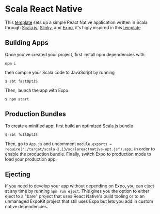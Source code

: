 # Scala React Native
This [template](https://github.com/Nojipiz/ScalaReactNative) sets up a simple React Native application written in Scala through [Scala.js](https://www.scala-js.org), [Slinky](https://slinky.dev), and [Expo](https://expo.io), it's higly inspired in this [template](https://github.com/shadaj/expo-template-scala)


## Building Apps
Once you've created your project, first install npm dependencies with:
```
npm i 
```

then compile your Scala code to JavaScript by running
```
$ sbt fastOptJS
```

Then, launch the app with Expo
```
$ npm start
```

## Production Bundles
To create a minified app, first build an optimized Scala.js bundle
```
$ sbt fullOptJS
```

Then, go to `App.js` and uncomment `module.exports = require("./target/scala-2.13/scalareactnative-opt.js").app;` in order to enable the production bundle. Finally, switch Expo to production mode to load your production app.

## Ejecting
If you need to develop your app without depending on Expo, you can eject at any time by running `npm run eject`. This gives you the option to either eject to a "bare" project that uses React Native's build tooling or to an unmanaged ExpoKit project that still uses Expo but lets you add in custom native dependencies.
